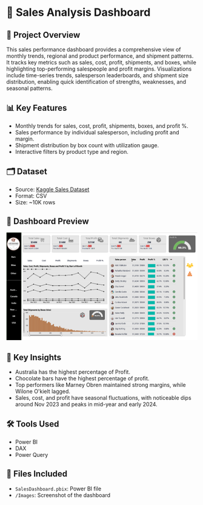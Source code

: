 
# 🛒 Sales Analysis Dashboard

## 📁 Project Overview

This sales performance dashboard provides a comprehensive view of monthly trends, regional and product performance, and shipment patterns. It tracks key metrics such as sales, cost, profit, shipments, and boxes, while highlighting top-performing salespeople and profit margins. Visualizations include time-series trends, salesperson leaderboards, and shipment size distribution, enabling quick identification of strengths, weaknesses, and seasonal patterns.

## 📊 Key Features

- Monthly trends for sales, cost, profit, shipments, boxes, and profit %.
- Sales performance by individual salesperson, including profit and margin.
- Shipment distribution by box count with utilization gauge.
- Interactive filters by product type and region.

## 🗂️ Dataset

- Source: [Kaggle Sales Dataset](https://www.kaggle.com/)
- Format: CSV
- Size: ~10K rows

## 📸 Dashboard Preview

![Sales Dashboard Screenshot](Sales-Analysis-dashboard.png)

## 🧠 Key Insights

- Australia has the highest percentage of Profit.
- Chocolate bars have the highest percentage of profit.
- Top performers like Marney Obren maintained strong margins, while Wilone O'kielt lagged.
- Sales, cost, and profit have seasonal fluctuations, with noticeable dips around Nov 2023 and peaks in mid-year and early 2024.

## 🛠️ Tools Used

- Power BI
- DAX
- Power Query

## 📁 Files Included

- `SalesDashboard.pbix`: Power BI file
- `/Images`: Screenshot of the dashboard
